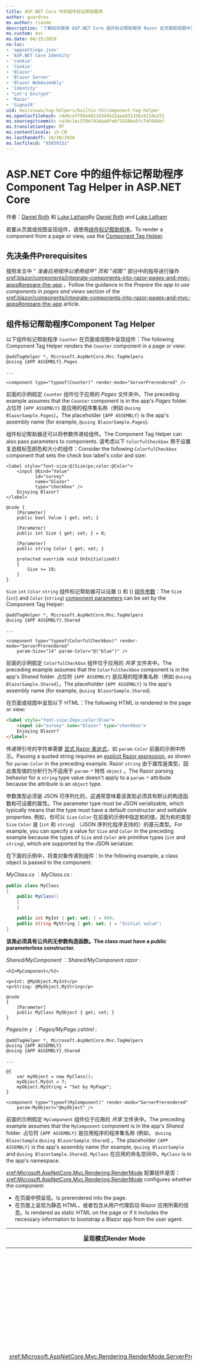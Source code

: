 ```yaml
---
title: ASP.NET Core 中的组件标记帮助程序
author: guardrex
ms.author: riande
description: '了解如何使用 ASP.NET Core 组件标记帮助程序 Razor 在页面和视图中呈现组件。'
ms.custom: mvc
ms.date: 04/15/2020
no-loc:
- 'appsettings.json'
- 'ASP.NET Core Identity'
- 'cookie'
- 'Cookie'
- 'Blazor'
- 'Blazor Server'
- 'Blazor WebAssembly'
- 'Identity'
- "Let's Encrypt"
- 'Razor'
- 'SignalR'
uid: mvc/views/tag-helpers/builtin-th/component-tag-helper
ms.openlocfilehash: cddbca7f95e4d2143d4632aaa83133bc6210e251
ms.sourcegitcommit: ca34c1ac578e7d3daa0febf1810ba5fc74f60bbf
ms.translationtype: MT
ms.contentlocale: zh-CN
ms.lasthandoff: 10/30/2020
ms.locfileid: "93059151"
---
```

# <a name="component-tag-helper-in-aspnet-core"></a><span data-ttu-id="0cccf-103">ASP.NET Core 中的组件标记帮助程序</span><span class="sxs-lookup"><span data-stu-id="0cccf-103">Component Tag Helper in ASP.NET Core</span></span>

<span data-ttu-id="0cccf-104">作者：[Daniel Roth](https://github.com/danroth27) 和 [Luke Latham](https://github.com/guardrex)</span><span class="sxs-lookup"><span data-stu-id="0cccf-104">By [Daniel Roth](https://github.com/danroth27) and [Luke Latham](https://github.com/guardrex)</span></span>

<span data-ttu-id="0cccf-105">若要从页面或视图呈现组件，请使用[组件标记帮助程序](xref:Microsoft.AspNetCore.Mvc.TagHelpers.ComponentTagHelper)。</span><span class="sxs-lookup"><span data-stu-id="0cccf-105">To render a component from a page or view, use the [Component Tag Helper](xref:Microsoft.AspNetCore.Mvc.TagHelpers.ComponentTagHelper).</span></span>

## <a name="prerequisites"></a><span data-ttu-id="0cccf-106">先决条件</span><span class="sxs-lookup"><span data-stu-id="0cccf-106">Prerequisites</span></span>

<span data-ttu-id="0cccf-107">按照本文中 " *准备应用程序以使用组件" 页和 "视图* " 部分中的指导进行操作 <xref:blazor/components/integrate-components-into-razor-pages-and-mvc-apps#prepare-the-app> 。</span><span class="sxs-lookup"><span data-stu-id="0cccf-107">Follow the guidance in the *Prepare the app to use components in pages and views* section of the <xref:blazor/components/integrate-components-into-razor-pages-and-mvc-apps#prepare-the-app> article.</span></span>

## <a name="component-tag-helper"></a><span data-ttu-id="0cccf-108">组件标记帮助程序</span><span class="sxs-lookup"><span data-stu-id="0cccf-108">Component Tag Helper</span></span>

<span data-ttu-id="0cccf-109">以下组件标记帮助程序 `Counter` 在页面或视图中呈现组件：</span><span class="sxs-lookup"><span data-stu-id="0cccf-109">The following Component Tag Helper renders the `Counter` component in a page or view:</span></span>

```cshtml
@addTagHelper *, Microsoft.AspNetCore.Mvc.TagHelpers
@using {APP ASSEMBLY}.Pages

...

<component type="typeof(Counter)" render-mode="ServerPrerendered" />
```

<span data-ttu-id="0cccf-110">前面的示例假定 `Counter` 组件位于应用的 *Pages* 文件夹中。</span><span class="sxs-lookup"><span data-stu-id="0cccf-110">The preceding example assumes that the `Counter` component is in the app's *Pages* folder.</span></span> <span data-ttu-id="0cccf-111">占位符 `{APP ASSEMBLY}` 是应用的程序集名称（例如 `@using BlazorSample.Pages`）。</span><span class="sxs-lookup"><span data-stu-id="0cccf-111">The placeholder `{APP ASSEMBLY}` is the app's assembly name (for example, `@using BlazorSample.Pages`).</span></span>

<span data-ttu-id="0cccf-112">组件标记帮助器还可以将参数传递给组件。</span><span class="sxs-lookup"><span data-stu-id="0cccf-112">The Component Tag Helper can also pass parameters to components.</span></span> <span data-ttu-id="0cccf-113">请考虑以下 `ColorfulCheckbox` 用于设置复选框标签颜色和大小的组件：</span><span class="sxs-lookup"><span data-stu-id="0cccf-113">Consider the following `ColorfulCheckbox` component that sets the check box label's color and size:</span></span>

```razor
<label style="font-size:@(Size)px;color:@Color">
    <input @bind="Value"
           id="survey" 
           name="blazor" 
           type="checkbox" />
    Enjoying Blazor?
</label>

@code {
    [Parameter]
    public bool Value { get; set; }

    [Parameter]
    public int Size { get; set; } = 8;

    [Parameter]
    public string Color { get; set; }

    protected override void OnInitialized()
    {
        Size += 10;
    }
}
```

<span data-ttu-id="0cccf-114">`Size` `int` `Color` `string` 组件标记帮助器可以设置 () 和 () [组件参数](xref:blazor/components/index#component-parameters)：</span><span class="sxs-lookup"><span data-stu-id="0cccf-114">The `Size` (`int`) and `Color` (`string`) [component parameters](xref:blazor/components/index#component-parameters) can be set by the Component Tag Helper:</span></span>

```cshtml
@addTagHelper *, Microsoft.AspNetCore.Mvc.TagHelpers
@using {APP ASSEMBLY}.Shared

...

<component type="typeof(ColorfulCheckbox)" render-mode="ServerPrerendered" 
    param-Size="14" param-Color="@("blue")" />
```

<span data-ttu-id="0cccf-115">前面的示例假定 `ColorfulCheckbox` 组件位于应用的 *共享* 文件夹中。</span><span class="sxs-lookup"><span data-stu-id="0cccf-115">The preceding example assumes that the `ColorfulCheckbox` component is in the app's *Shared* folder.</span></span> <span data-ttu-id="0cccf-116">占位符 `{APP ASSEMBLY}` 是应用的程序集名称（例如 `@using BlazorSample.Shared`）。</span><span class="sxs-lookup"><span data-stu-id="0cccf-116">The placeholder `{APP ASSEMBLY}` is the app's assembly name (for example, `@using BlazorSample.Shared`).</span></span>

<span data-ttu-id="0cccf-117">在页面或视图中呈现以下 HTML：</span><span class="sxs-lookup"><span data-stu-id="0cccf-117">The following HTML is rendered in the page or view:</span></span>

```html
<label style="font-size:24px;color:blue">
    <input id="survey" name="blazor" type="checkbox">
    Enjoying Blazor?
</label>
```

<span data-ttu-id="0cccf-118">传递带引号的字符串需要 [显式 Razor 表达式](xref:mvc/views/razor#explicit-razor-expressions)，如 `param-Color` 前面的示例中所示。</span><span class="sxs-lookup"><span data-stu-id="0cccf-118">Passing a quoted string requires an [explicit Razor expression](xref:mvc/views/razor#explicit-razor-expressions), as shown for `param-Color` in the preceding example.</span></span> <span data-ttu-id="0cccf-119">Razor `string` 由于属性是类型，因此类型值的分析行为不适用于 `param-*` 特性 `object` 。</span><span class="sxs-lookup"><span data-stu-id="0cccf-119">The Razor parsing behavior for a `string` type value doesn't apply to a `param-*` attribute because the attribute is an `object` type.</span></span>

<span data-ttu-id="0cccf-120">参数类型必须是 JSON 可序列化的，这通常意味着该类型必须具有默认的构造函数和可设置的属性。</span><span class="sxs-lookup"><span data-stu-id="0cccf-120">The parameter type must be JSON serializable, which typically means that the type must have a default constructor and settable properties.</span></span> <span data-ttu-id="0cccf-121">例如，你可以 `Size` `Color` 在前面的示例中指定和的值，因为和的类型 `Size` `Color` 是 (`int` 和 `string`) （JSON 序列化程序支持的）的基元类型。</span><span class="sxs-lookup"><span data-stu-id="0cccf-121">For example, you can specify a value for `Size` and `Color` in the preceding example because the types of `Size` and `Color` are primitive types (`int` and `string`), which are supported by the JSON serializer.</span></span>

<span data-ttu-id="0cccf-122">在下面的示例中，将类对象传递到组件：</span><span class="sxs-lookup"><span data-stu-id="0cccf-122">In the following example, a class object is passed to the component:</span></span>

<span data-ttu-id="0cccf-123">*MyClass.cs* ：</span><span class="sxs-lookup"><span data-stu-id="0cccf-123">*MyClass.cs* :</span></span>

```csharp
public class MyClass
{
    public MyClass()
    {
    }

    public int MyInt { get; set; } = 999;
    public string MyString { get; set; } = "Initial value";
}
```

<span data-ttu-id="0cccf-124">**该类必须具有公共的无参数构造函数。**</span><span class="sxs-lookup"><span data-stu-id="0cccf-124">**The class must have a public parameterless constructor.**</span></span>

<span data-ttu-id="0cccf-125">*Shared/MyComponent* ：</span><span class="sxs-lookup"><span data-stu-id="0cccf-125">*Shared/MyComponent.razor* :</span></span>

```razor
<h2>MyComponent</h2>

<p>Int: @MyObject.MyInt</p>
<p>String: @MyObject.MyString</p>

@code
{
    [Parameter]
    public MyClass MyObject { get; set; }
}
```

<span data-ttu-id="0cccf-126">*Pages/m y* ：</span><span class="sxs-lookup"><span data-stu-id="0cccf-126">*Pages/MyPage.cshtml* :</span></span>

```cshtml
@addTagHelper *, Microsoft.AspNetCore.Mvc.TagHelpers
@using {APP ASSEMBLY}
@using {APP ASSEMBLY}.Shared

...

@{
    var myObject = new MyClass();
    myObject.MyInt = 7;
    myObject.MyString = "Set by MyPage";
}

<component type="typeof(MyComponent)" render-mode="ServerPrerendered" 
    param-MyObject="@myObject" />
```

<span data-ttu-id="0cccf-127">前面的示例假定 `MyComponent` 组件位于应用的 *共享* 文件夹中。</span><span class="sxs-lookup"><span data-stu-id="0cccf-127">The preceding example assumes that the `MyComponent` component is in the app's *Shared* folder.</span></span> <span data-ttu-id="0cccf-128">占位符 `{APP ASSEMBLY}` 是应用程序的程序集名称 (例如， `@using BlazorSample` `@using BlazorSample.Shared`) 。</span><span class="sxs-lookup"><span data-stu-id="0cccf-128">The placeholder `{APP ASSEMBLY}` is the app's assembly name (for example, `@using BlazorSample` and `@using BlazorSample.Shared`).</span></span> <span data-ttu-id="0cccf-129">`MyClass` 在应用的命名空间中。</span><span class="sxs-lookup"><span data-stu-id="0cccf-129">`MyClass` is in the app's namespace.</span></span>

<span data-ttu-id="0cccf-130"><xref:Microsoft.AspNetCore.Mvc.Rendering.RenderMode> 配置组件是否：</span><span class="sxs-lookup"><span data-stu-id="0cccf-130"><xref:Microsoft.AspNetCore.Mvc.Rendering.RenderMode> configures whether the component:</span></span>

* <span data-ttu-id="0cccf-131">在页面中预呈现。</span><span class="sxs-lookup"><span data-stu-id="0cccf-131">Is prerendered into the page.</span></span>
* <span data-ttu-id="0cccf-132">在页面上呈现为静态 HTML，或者包含从用户代理启动 Blazor 应用所需的信息。</span><span class="sxs-lookup"><span data-stu-id="0cccf-132">Is rendered as static HTML on the page or if it includes the necessary information to bootstrap a Blazor app from the user agent.</span></span>

| <span data-ttu-id="0cccf-133">呈现模式</span><span class="sxs-lookup"><span data-stu-id="0cccf-133">Render Mode</span></span> | <span data-ttu-id="0cccf-134">描述</span><span class="sxs-lookup"><span data-stu-id="0cccf-134">Description</span></span> |
| ----------- | ----------- |
| <xref:Microsoft.AspNetCore.Mvc.Rendering.RenderMode.ServerPrerendered> | <span data-ttu-id="0cccf-135">在静态 HTML 中呈现组件，并包含 Blazor Server 应用的标记。</span><span class="sxs-lookup"><span data-stu-id="0cccf-135">Renders the component into static HTML and includes a marker for a Blazor Server app.</span></span> <span data-ttu-id="0cccf-136">用户代理启动时，此标记用于启动 Blazor 应用。</span><span class="sxs-lookup"><span data-stu-id="0cccf-136">When the user-agent starts, this marker is used to bootstrap a Blazor app.</span></span> |
| <xref:Microsoft.AspNetCore.Mvc.Rendering.RenderMode.Server> | <span data-ttu-id="0cccf-137">呈现 Blazor Server 应用的标记。</span><span class="sxs-lookup"><span data-stu-id="0cccf-137">Renders a marker for a Blazor Server app.</span></span> <span data-ttu-id="0cccf-138">不包括组件的输出。</span><span class="sxs-lookup"><span data-stu-id="0cccf-138">Output from the component isn't included.</span></span> <span data-ttu-id="0cccf-139">用户代理启动时，此标记用于启动 Blazor 应用。</span><span class="sxs-lookup"><span data-stu-id="0cccf-139">When the user-agent starts, this marker is used to bootstrap a Blazor app.</span></span> |
| <xref:Microsoft.AspNetCore.Mvc.Rendering.RenderMode.Static> | <span data-ttu-id="0cccf-140">将组件呈现为静态 HTML。</span><span class="sxs-lookup"><span data-stu-id="0cccf-140">Renders the component into static HTML.</span></span> |

<span data-ttu-id="0cccf-141">尽管页面和视图可以使用组件，但不是这样。</span><span class="sxs-lookup"><span data-stu-id="0cccf-141">While pages and views can use components, the converse isn't true.</span></span> <span data-ttu-id="0cccf-142">组件不能使用视图和页特定的功能，如分部视图和节。</span><span class="sxs-lookup"><span data-stu-id="0cccf-142">Components can't use view- and page-specific features, such as partial views and sections.</span></span> <span data-ttu-id="0cccf-143">若要在组件中通过分部视图使用逻辑，请将分部视图逻辑分解为一个组件。</span><span class="sxs-lookup"><span data-stu-id="0cccf-143">To use logic from a partial view in a component, factor out the partial view logic into a component.</span></span>

<span data-ttu-id="0cccf-144">不支持从静态 HTML 页面呈现服务器组件。</span><span class="sxs-lookup"><span data-stu-id="0cccf-144">Rendering server components from a static HTML page isn't supported.</span></span>

## <a name="additional-resources"></a><span data-ttu-id="0cccf-145">其他资源</span><span class="sxs-lookup"><span data-stu-id="0cccf-145">Additional resources</span></span>

* <xref:Microsoft.AspNetCore.Mvc.TagHelpers.ComponentTagHelper>
* <xref:mvc/views/tag-helpers/intro>
* <xref:blazor/components/index>
